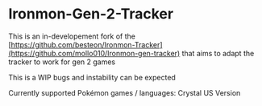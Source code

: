# Ironmon-Gen-2-Tracker
This is an in-developement fork of the [https://github.com/besteon/Ironmon-Tracker](https://github.com/mollo010/Ironmon-gen-tracker) that aims to adapt the tracker to work for gen 2  games 

This is a WIP bugs and instability can be expected

Currently supported Pokémon games / languages:
Crystal US Version
